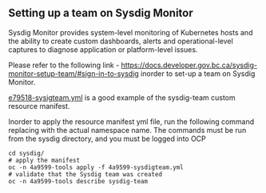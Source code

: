 ## Setting up a team on Sysdig Monitor

Sysdig Monitor provides system-level monitoring of Kubernetes hosts and the ability to create custom dashboards, alerts and operational-level captures to diagnose application or platform-level issues.

Please refer to the following link - https://docs.developer.gov.bc.ca/sysdig-monitor-setup-team/#sign-in-to-sysdig inorder to set-up a team on Sysdig Monitor.

[e79518-sysigteam.yml](https://github.com/bcgov/DITP-DevOps/blob/main/sysdig/e79518-sysdigteam.yml) is a good example of the sysdig-team custom resource manifest.

Inorder to apply the resource manifest yml file, run the following command replacing with the actual namespace name. 
The commands must be run from the sysdig directory, and you must be logged into OCP

```
cd sysdig/
# apply the manifest
oc -n 4a9599-tools apply -f 4a9599-sysdigteam.yml
# validate that the Sysdig team was created
oc -n 4a9599-tools describe sysdig-team 
```


